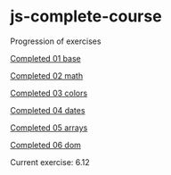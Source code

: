 # js-complete-course

Progression of exercises

[Completed  01 base](https://github.com/ChihyuKah/js-complete-course/tree/master/01-base)

[Completed 02 math](https://github.com/ChihyuKah/js-complete-course/tree/master/02-maths)

[Completed 03 colors](https://github.com/ChihyuKah/js-complete-course/tree/master/03-colors)

[Completed 04 dates](https://github.com/ChihyuKah/js-complete-course/tree/master/04-dates)

[Completed 05 arrays](https://github.com/ChihyuKah/js-complete-course/tree/master/05-arrays)

[Completed 06 dom](https://github.com/ChihyuKah/js-complete-course/tree/master/06-dom)

Current exercise: 6.12



